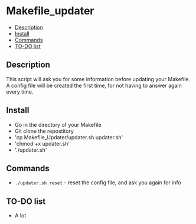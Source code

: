 Makefile_updater
================

  * [Description](#Description)
  * [Install](#Install)
  * [Commands](#Commands)
  * [TO-DO list](#TO-DO-list)


## Description

This script will ask you for some information before updating your Makefile.
A config file will be created the first time, for not having to answer again every time.

## Install

* Go in the directory of your Makefile
* Git clone the repostitory
* 'cp Makefile_Updater/updater.sh updater.sh'
* 'chmod +x updater.sh'
* './updater.sh'


## Commands

- `./updater.sh reset` - reset the config file, and ask you again for info

## TO-DO list

 * A lot
